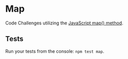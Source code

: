 # Map

Code Challenges utilizing the [JavaScript map() method](https://developer.mozilla.org/en-US/docs/Web/JavaScript/Reference/Global_Objects/Array/map).

## Tests

Run your tests from the console: `npm test map`.
